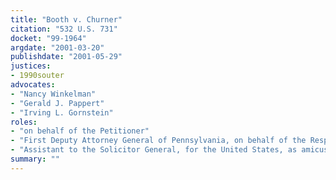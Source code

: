 ```yaml
---
title: "Booth v. Churner"
citation: "532 U.S. 731"
docket: "99-1964"
argdate: "2001-03-20"
publishdate: "2001-05-29"
justices:
- 1990souter
advocates:
- "Nancy Winkelman"
- "Gerald J. Pappert"
- "Irving L. Gornstein"
roles:
- "on behalf of the Petitioner"
- "First Deputy Attorney General of Pennsylvania, on behalf of the Respondents"
- "Assistant to the Solicitor General, for the United States, as amicus curiae, supporting the Respondents"
summary: ""
---
```


